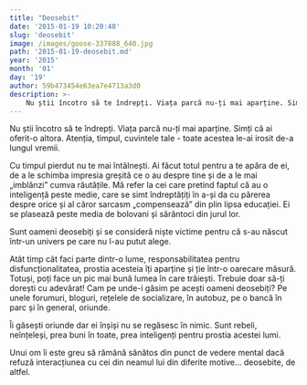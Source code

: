 ```yaml
---
title: "Deosebit"
date: '2015-01-19 10:20:48'
slug: 'deosebit'
image: /images/goose-337888_640.jpg
path: '2015-01-19-deosebit.md'
year: '2015'
month: '01'
day: '19'
author: 59b473454e63ea7e4713a3d0
description: >-
    Nu știi încotro să te îndrepți. Viața parcă nu-ți mai aparține. Simți că ai oferit-o altora. Atenția, timpul, cuvintele tale - toate acestea le-ai irosit de-a lungul vremii.Cu timpul pierdut nu te ma
---
```

<div class="kg-card-markdown"><p>Nu știi încotro să te îndrepți. Viața parcă nu-ți mai aparține. Simți că ai oferit-o altora. Atenția, timpul, cuvintele tale - toate acestea le-ai irosit de-a lungul vremii.</p>
<p>Cu timpul pierdut nu te mai întâlnești. Ai făcut totul pentru a te apăra de ei, de a le schimba impresia greșită ce o au despre tine și de a le mai „imblânzi” cumva răutățile. Mă refer la cei care pretind faptul că au o inteligență peste medie, care se simt îndreptățiți în a-și da cu părerea despre orice și al căror sarcasm „compensează” din plin lipsa educației. Ei se plasează peste media de bolovani și sărăntoci din jurul lor.</p>
<p>Sunt oameni deosebiți și se consideră niște victime pentru că s-au născut într-un univers pe care nu l-au putut alege.</p>
<p>Atât timp cât faci parte dintr-o lume, responsabilitatea pentru disfuncționalitatea, prostia acesteia îți aparține și ție într-o oarecare măsură. Totuși, poți face un pic mai bună lumea în care trăiești. Trebuie doar să-ți dorești cu adevărat! Cam pe unde-i găsim pe acești oameni deosebiți? Pe unele forumuri, bloguri, rețelele de socializare, în autobuz, pe o bancă în parc și în general, oriunde.</p>
<p>Îi găsești oriunde dar ei înșiși nu se regăsesc în nimic. Sunt rebeli, neînțeleși, prea buni în toate, prea inteligenți pentru prostia acestei lumi.</p>
<p>Unui om îi este greu să rămână sănătos din punct de vedere mental dacă refuză interacțiunea cu cei din neamul lui din diferite motive... deosebite, de altfel.</p>
</div>
    